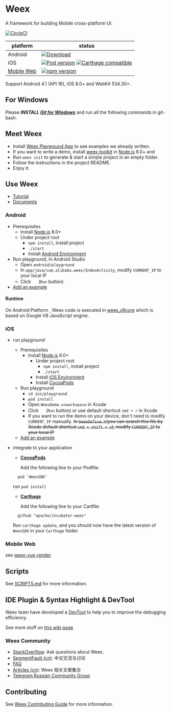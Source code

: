 # Weex

A framework for building Mobile cross-platform UI.

[![CircleCI](https://circleci.com/gh/alibaba/weex/tree/dev.svg?style=svg&circle-token=b83b047a3a01f6ec26458a455530a5ddc261925f)](https://circleci.com/gh/alibaba/weex/tree/dev)

| platform | status |
| -------- | ------ |
| Android | [![Download](https://api.bintray.com/packages/alibabaweex/maven/weex_sdk/images/download.svg)](https://bintray.com/alibabaweex/maven/weex_sdk/_latestVersion) |
| iOS | [![Pod version](https://badge.fury.io/co/WeexSDK.svg)](https://cocoapods.org/pods/WeexSDK) [![Carthage compatible](https://img.shields.io/badge/Carthage-compatible-4BC51D.svg?style=flat)](https://github.com/Carthage/Carthage) |
| [Mobile Web](https://github.com/weexteam/weex-vue-render) | [![npm version](https://badge.fury.io/js/weex-html5.svg)](https://www.npmjs.com/package/weex-vue-render) |

Support Android 4.1 (API 16), iOS 8.0+ and WebKit 534.30+.

## For Windows

Please ***INSTALL [Git for Windows](https://git-scm.com/download/win)*** and run all the following commands in git-bash.

## Meet Weex

* Install [Weex Playground App](https://weex.apache.org/tools/playground.html) to see examples we already written.
* If you want to write a demo, install [weex-toolkit](https://www.npmjs.com/package/weex-toolkit) in [Node.js](http://nodejs.org/) 8.0+ and
* Run `weex init` to generate & start a simple project in an empty folder.
* Follow the instructions in the project README.
* Enjoy it.

## Use Weex

* [Tutorial](http://weex.apache.org/guide/)
* [Documents](http://weex.apache.org/references)

### Android

* Prerequisites
  * Install [Node.js](http://nodejs.org/) 8.0+
  * Under project root
    * `npm install`, install project
    * `./start`
    * Install [Android Environment](http://developer.android.com/training/basics/firstapp/index.html)
* Run playground, In Android Studio
    * Open `android/playground`
    * In `app/java/com.alibaba.weex/IndexActivity`, modify `CURRENT_IP` to your local IP
    * Click <img src="http://gtms04.alicdn.com/tps/i4/TB1wCcqMpXXXXakXpXX3G7tGXXX-34-44.png" height="16" > (`Run` button)
* [Add an example](./examples/README.md#add-an-example)

#### Runtime

On Android Platform , Weex code is executed in [weex_v8core](https://github.com/alibaba/weex_v8core) which is based on Google V8 JavaScript engine.

### iOS
* run playground
  * Prerequisites
    * Install [Node.js](http://nodejs.org/) 8.0+
      * Under project root
          * `npm install`, install project
          * `./start`
      * Install [iOS Environment](https://developer.apple.com/library/ios/documentation/IDEs/Conceptual/AppStoreDistributionTutorial/Setup/Setup.html)
      * Install [CocoaPods](https://guides.cocoapods.org/using/getting-started.html)
  * Run playground
      * `cd ios/playground`
      * `pod install`
      * Open `WeexDemo.xcworkspace` in Xcode
      * Click <img src="http://img1.tbcdn.cn/L1/461/1/5470b677a2f2eaaecf412cc55eeae062dbc275f9" height="16" > (`Run` button) or use default shortcut `cmd + r` in Xcode
      * If you want to run the demo on your device, don't need to modify `CURRENT_IP` manually. ~~In `DemoDefine.h`(you can search this file by Xcode default shortcut `cmd + shift + o`), modify `CURRENT_IP` to your local IP~~
  * [Add an example](./examples/README.md#add-an-example)
* integrate to your application

  - **[CocoaPods](https://cocoapods.org)**

     Add the following line to your Podfile:
   ```
     pod 'WeexSDK'
   ```
    run `pod install`

  - **[Carthage](https://github.com/carthage/carthage)**

    Add the following line to your Cartfile:
   ```
     github "apache/incubator-weex"
   ```
   Run `carthage update`, and you should now have the latest version of   `WeexSDK` in your `Carthage` folder.

### Mobile Web

see [weex-vue-render](https://github.com/weexteam/weex-vue-render).

## Scripts

See [SCRIPTS.md](./SCRIPTS.md) for more information.

## IDE Plugin & Syntax Highlight & DevTool

Weex team have developed a [DevTool](https://github.com/weexteam/weex-devtool) to help you to improve the debugging efficiency.

See more stuff on [this wiki page](https://github.com/alibaba/weex/wiki/Weex-Community)

### Weex Community

* [StackOverflow](http://stackoverflow.com/questions/tagged/weex): Ask questions about Weex.
* [SegmentFault (cn)](https://segmentfault.com/t/weex): 中文交流与讨论
* [FAQ](https://weex.apache.org/faq.html)
* [Articles (cn)](https://github.com/weexteam/article/issues): Weex 相关文章集合
* [Telegram Russian Community Group](https://telegram.me/weex_ru)

## Contributing

See [Weex Contributing Guide](./CONTRIBUTING.md) for more information.
